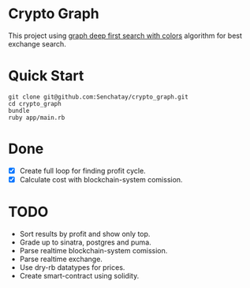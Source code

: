 # Crypto Graph
This project using [graph deep first search with colors](https://neerc.ifmo.ru/wiki/index.php?title=%D0%9E%D0%B1%D1%85%D0%BE%D0%B4_%D0%B2_%D0%B3%D0%BB%D1%83%D0%B1%D0%B8%D0%BD%D1%83,_%D1%86%D0%B2%D0%B5%D1%82%D0%B0_%D0%B2%D0%B5%D1%80%D1%88%D0%B8%D0%BD) algorithm for best exchange search.

# Quick Start
```
git clone git@github.com:Senchatay/crypto_graph.git
cd crypto_graph
bundle
ruby app/main.rb
```

# Done
- [x] Create full loop for finding profit cycle.
- [x] Calculate cost with blockchain-system comission.

# TODO
- Sort results by profit and show only top.
- Grade up to sinatra, postgres and puma.
- Parse realtime blockchain-system comission.
- Parse realtime exchange.
- Use dry-rb datatypes for prices.
- Create smart-contract using solidity.
